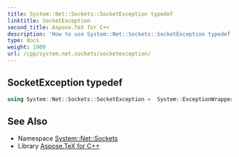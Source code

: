```yaml
---
title: System::Net::Sockets::SocketException typedef
linktitle: SocketException
second_title: Aspose.TeX for C++
description: 'How to use System::Net::Sockets::SocketException typedef in C++.'
type: docs
weight: 1900
url: /cpp/system.net.sockets/socketexception/
---
```

## SocketException typedef




```cpp
using System::Net::Sockets::SocketException =  System::ExceptionWrapper<Details_SocketException>
```

## See Also

* Namespace [System::Net::Sockets](../)
* Library [Aspose.TeX for C++](../../)
